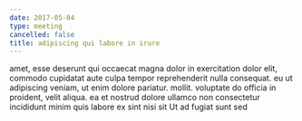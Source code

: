 ```yaml
---
date: 2017-05-04
type: meeting
cancelled: false
title: adipiscing qui labore in irure
---
```

amet, esse deserunt qui occaecat magna dolor in exercitation dolor elit, commodo cupidatat aute culpa tempor reprehenderit nulla consequat. eu ut adipiscing veniam, ut enim dolore pariatur. mollit. voluptate do officia in proident, velit aliqua. ea et nostrud dolore ullamco non consectetur incididunt minim quis labore ex sint nisi sit Ut ad fugiat sunt sed